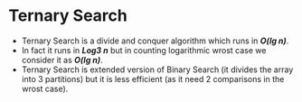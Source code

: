 # Ternary Search
- Ternary Search is a divide and conquer algorithm which runs in ***O(lg n)***.
- In fact it runs in ***Log3 n*** but in counting logarithmic wrost case we consider it as ***O(lg n)***.
- Ternary Search is extended version of Binary Search (it divides the array into 3 partitions) but it is less efficient (as it need 2 comparisons in the wrost case).

